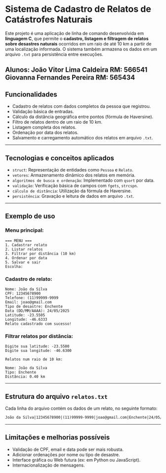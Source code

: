 # Sistema de Cadastro de Relatos de Catástrofes Naturais

Este projeto é uma aplicação de linha de comando desenvolvida em **linguagem C**, que permite o **cadastro, listagem e filtragem de relatos sobre desastres naturais** ocorridos em um raio de até 10 km a partir de uma localização informada. O sistema também armazena os dados em um arquivo `.txt` para persistência entre execuções.


Alunos: João Vitor Lima Caldeira RM: 566541
        Giovanna Fernandes Pereira RM: 565434
---

##  Funcionalidades

-  Cadastro de relatos com dados completos da pessoa que registrou.
-  Validação básica de entradas.
-  Cálculo da distância geográfica entre pontos (fórmula de Haversine).
-  Filtro de relatos dentro de um raio de 10 km.
-  Listagem completa dos relatos.
-  Ordenação por data dos relatos.
-  Salvamento e carregamento automático dos relatos em arquivo `.txt`.

---

##  Tecnologias e conceitos aplicados

- `struct`: Representação de entidades como `Pessoa` e `Relato`.
- `vetores`: Armazenamento dinâmico dos relatos em memória.
- `algoritmos de busca e ordenação`: Implementado com `qsort` por data.
- `validação`: Verificação básica de campos com `fgets`, `strcspn`.
- `cálculo de distância`: Utilização da fórmula de Haversine.
- `persistência`: Gravação e leitura de dados em arquivo `.txt`.
  
---

##  Exemplo de uso

### Menu principal:

```
=== MENU ===
1. Cadastrar relato
2. Listar relatos
3. Filtrar por distância (10 km)
4. Ordenar por data
5. Salvar e sair
Escolha:
```

### Cadastro de relato:

```
Nome: João da Silva
CPF: 12345678900
Telefone: (11)99999-9999
Email: joao@gmail.com
Tipo de desastre: Enchente
Data (DD/MM/AAAA): 24/05/2025
Latitude: -23.5505
Longitude: -46.6333
Relato cadastrado com sucesso!
```

### Filtrar relatos por distância:

```
Digite sua latitude: -23.5500
Digite sua longitude: -46.6300

Relatos num raio de 10 km:

Nome: João da Silva
Tipo: Enchente
Distância: 0.40 km
```

---

##  Estrutura do arquivo `relatos.txt`

Cada linha do arquivo contém os dados de um relato, no seguinte formato:

```txt
João da Silva|12345678900|(11)99999-9999|joao@gmail.com|Enchente|24/05/2025|-23.5505|-46.6333
```

---

##  Limitações e melhorias possíveis

- Validação de CPF, email e data pode ser mais robusta.
- Adicionar ordenações por nome ou tipo de desastre.
- Interface gráfica ou Web futura (ex: em Python ou JavaScript).
- Internacionalização de mensagens.


